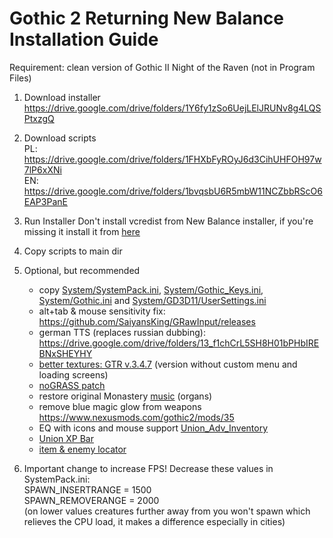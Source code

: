 # Gothic 2 Returning New Balance Installation Guide

Requirement: clean version of Gothic II Night of the Raven (not in Program Files)

1. Download installer
https://drive.google.com/drive/folders/1Y6fy1zSo6UejLElJRUNv8g4LQSPtxzgQ

2. Download scripts  
PL: https://drive.google.com/drive/folders/1FHXbFyROyJ6d3CihUHFOH97w7lP6xXNi  
EN: https://drive.google.com/drive/folders/1bvqsbU6R5mbW11NCZbbRScO6EAP3PanE

3. Run Installer
Don't install vcredist from New Balance installer, if you're missing it install it from [here](https://github.com/abbodi1406/vcredist)

4. Copy scripts to main dir

5. Optional, but recommended
    - copy [System/SystemPack.ini](https://github.com/the-overdriven/g2-nb-install-guide/blob/main/System/SystemPack.ini), [System/Gothic_Keys.ini](https://github.com/the-overdriven/g2-nb-install-guide/blob/main/System/Gothic_Keys.ini), [System/Gothic.ini](https://github.com/the-overdriven/g2-nb-install-guide/blob/main/System/Gothic.ini) and [System/GD3D11/UserSettings.ini](https://github.com/the-overdriven/g2-nb-install-guide/blob/main/System/GD3D11/UserSettings.ini)
    - alt+tab & mouse sensitivity fix: https://github.com/SaiyansKing/GRawInput/releases
    - german TTS (replaces russian dubbing): https://drive.google.com/drive/folders/13_f1chCrL5SH8H01bPHbIREBNxSHEYHY
    - [better textures: GTR v.3.4.7](https://drive.google.com/file/d/1qdMH5jOGx-O1s8ogQ3WT4qzyt05Fo8g3/view?usp=sharing) (version without custom menu and loading screens)
    - [noGRASS patch](https://github.com/the-overdriven/g2-nb-install-guide/blob/main/noGRASS_all.vdf)    
    - restore original Monastery [music](https://github.com/the-overdriven/g2-nb-install-guide/blob/main/Data/Music/newworld/BAN_DayStd.sgt) (organs)
    - remove blue magic glow from weapons https://www.nexusmods.com/gothic2/mods/35
    - EQ with icons and mouse support [Union_Adv_Inventory](https://github.com/the-overdriven/g2-nb-install-guide/blob/main/Union_Adv_Inventory_04_09_2022.vdf)
    - [Union XP Bar](https://github.com/the-overdriven/g2-nb-install-guide/blob/main/Union_XP_Bar_01.09.2022.vdf)
    - [item & enemy locator](https://github.com/the-overdriven/g2-nb-install-guide/blob/main/Union_Vob_Locator_17_07_2022.vdf)

6. Important change to increase FPS! Decrease these values in SystemPack.ini:  
    SPAWN_INSERTRANGE = 1500  
    SPAWN_REMOVERANGE = 2000      
    (on lower values creatures further away from you won't spawn which relieves the CPU load, it makes a difference especially in cities)
